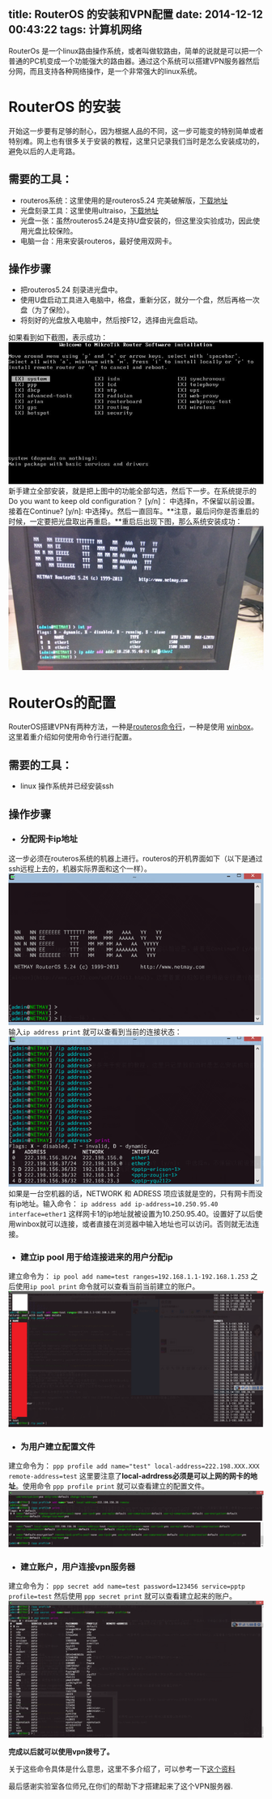 title: RouterOS 的安装和VPN配置
date: 2014-12-12 00:43:22
tags: 计算机网络
---

RouterOs 是一个linux路由操作系统，或者叫做软路由，简单的说就是可以把一个普通的PC机变成一个功能强大的路由器。通过这个系统可以搭建VPN服务器然后分网，而且支持各种网络操作，是一个非常强大的linux系统。

# RouterOS 的安装
开始这一步要有足够的耐心，因为根据人品的不同，这一步可能变的特别简单或者特别难。网上也有很多关于安装的教程，这里只记录我们当时是怎么安装成功的，避免以后的人走弯路。


## 需要的工具：
* routeros系统：这里使用的是routeros5.24 完美破解版，[下载地址](http://download.csdn.net/download/ljr929201012/7852219)
* 光盘刻录工具：这里使用ultraiso，[下载地址](http://rj.baidu.com/soft/detail/11522.html?ald)
* 光盘一张：虽然routeros5.24是支持U盘安装的，但这里没实验成功，因此使用光盘比较保险。
* 电脑一台：用来安装routeros，最好使用双网卡。


## 操作步骤
+ 把routeros5.24 刻录进光盘中。
+ 使用U盘启动工具进入电脑中，格盘，重新分区，就分一个盘，然后再格一次盘（为了保险）。
+ 将刻好的光盘放入电脑中，然后按F12，选择由光盘启动。

如果看到如下截图，表示成功：
![routeros 安装界面](image/routeros.jpg)
新手建立全部安装，就是把上图中的功能全部勾选，然后下一步。在系统提示的 Do you want to keep old configuration？ [y/n]： 中选择n，不保留以前设置。接着在Continue? [y/n]: 中选择y。然后一直回车。**注意，最后问你是否重启的时候，一定要把光盘取出再重启。**重启后出现下图，那么系统安装成功：
![routeros 安装成功](image/rossuccess.jpg)

# RouterOs的配置
RouterOS搭建VPN有两种方法，一种是[routeros命令行](http://wenku.baidu.com/link?url=5VW6Y1CarvQ9NGsPdZgjvB63YycgJNdae9l3QhV6RZ9dUNjAuOAusK4u-LHzwLHSNzXnLsdjTTYsVuK9VeFDALdqqRfFJopUb8A3aRGtxpO)，一种是使用 [winbox](http://www.baidu.com/s?wd=routeros%20winbox&rsv_spt=1&issp=1&f=8&rsv_bp=0&rsv_idx=2&ie=utf-8&tn=baiduhome_pg&rsv_enter=1&oq=ultrA&inputT=3961&rsv_pq=e9c65ed30000b5c4&rsv_t=8a5be7nVJdk3OrBHGCieL%2BIp%2F9uIjSS%2Bjie1o9ebQCvaRPed8KVDSKYfG0a1u1lCh%2B7r&rsv_sug3=25&rsv_sug4=1465&rsv_sug1=15&rsv_sug2=0&rsv_sug=1&bs=routeros%20%E5%91%BD%E4%BB%A4)。这里着重介绍如何使用命令行进行配置。

## 需要的工具：
* linux 操作系统并已经安装ssh

## 操作步骤
+ ### 分配网卡ip地址
这一步必须在routeros系统的机器上进行。routeros的开机界面如下（以下是通过ssh远程上去的，机器实际界面和这个一样）。
![routeros开机界面](image/routeros1.png)
输入`ip address print` 就可以查看到当前的连接状态：
![routeros网卡状态](image/routeros2.png)
如果是一台空机器的话，NETWORK 和 ADRESS 项应该就是空的，只有网卡而没有ip地址。输入命令：
`ip address add ip-address=10.250.95.40 interface=ether1`
这样网卡1的ip地址就被设置为10.250.95.40。设置好了以后使用winbox就可以连接，或者直接在浏览器中输入地址也可以访问。否则就无法连接。

+ ### 建立ip pool 用于给连接进来的用户分配ip
建立命令为：
`ip pool add name=test ranges=192.168.1.1-192.168.1.253` 之后使用`ip pool print` 命令就可以查看当前当前建立的账户。
![建立ip pool](image/routeros3.png	)

+ ### 为用户建立配置文件
建立命令为：
`ppp profile add name="test" local-address=222.198.XXX.XXX remote-address=test` 这里要注意了**local-adrdress必须是可以上网的网卡的地址**。使用命令 `ppp profile print` 就可以查看建立的配置文件。
![建立配置文件](image/routeros4.png)
![查看配置文件](image/routeros5.png)

+ ### 建立账户，用户连接vpn服务器
建立命令为：
`ppp secret add name=test password=123456 service=pptp profile=test` 然后使用 `ppp secret print` 就可以查看建立起来的账户。
![routeros6.png](image/routeros6.png)

**完成以后就可以使用vpn拨号了。**

关于这些命令具体是什么意思，这里不多介绍了，可以参考一下[这个资料](http://www.baidu.com/s?wd=routeros%20%E5%91%BD%E4%BB%A4&rsv_spt=1&issp=1&f=8&rsv_bp=0&rsv_idx=2&ie=utf-8&tn=baiduhome_pg&rsv_enter=1&oq=ultrA&inputT=5414&rsv_pq=8551265500009fdc&rsv_t=f0ef%2BcwRfD%2FpsgN4xjvp8P6RQjXf0aadlqwDWNUQgsp6BA93paLVQI9mnFMlLoQg%2FNM2&rsv_sug3=16&rsv_sug4=986&rsv_sug1=13&rsv_sug2=0&rsv_sug=2&bs=ultraiso)

最后感谢实验室各位师兄,在你们的帮助下才搭建起来了这个VPN服务器.
